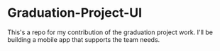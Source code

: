 # Graduation-Project-UI
This's a repo for my contribution of the graduation project work. I'll be building a mobile app that supports the team needs.
